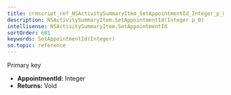 ```yaml
---
title: crmscript_ref_NSActivitySummaryItem_SetAppointmentId_Integer_p_0
description: NSActivitySummaryItem.SetAppointmentId(Integer p_0)
intellisense: NSActivitySummaryItem.SetAppointmentId
sortOrder: 601
keywords: SetAppointmentId(Integer)
so.topic: reference
---
```



Primary key



* **AppointmentId:** Integer
* **Returns:** Void


